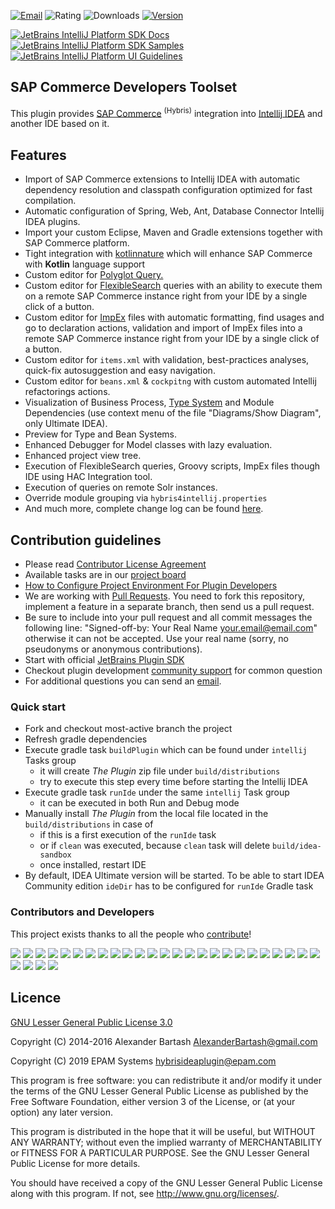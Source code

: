 [![Email](https://img.shields.io/badge/Help-Contact%20us-blue)](mailto:hybrisideaplugin@epam.com)
![Rating](https://img.shields.io/jetbrains/plugin/r/rating/12867-sap-commerce-developers-toolset)
![Downloads](https://img.shields.io/jetbrains/plugin/d/12867-sap-commerce-developers-toolset)
[![Version](https://img.shields.io/jetbrains/plugin/v/12867-sap-commerce-developers-toolset)](https://plugins.jetbrains.com/plugin/12867-sap-commerce-developers-toolset)

[![JetBrains IntelliJ Platform SDK Docs](https://jb.gg/badges/docs.svg)](https://plugins.jetbrains.com/docs/intellij)
[![JetBrains IntelliJ Platform SDK Samples](https://img.shields.io/badge/JB-SDK%20samples-lightgreen)](https://github.com/JetBrains/intellij-sdk-code-samples)
[![JetBrains IntelliJ Platform UI Guidelines](https://img.shields.io/badge/JB-UI%20Guidelines-lightgreen)](https://jetbrains.github.io/ui/)

## SAP Commerce Developers Toolset ##

<!-- Plugin description -->
This plugin provides [SAP Commerce](https://www.sap.com/products/crm/e-commerce-platforms.html) <sup>(Hybris)</sup> integration into [Intellij IDEA](https://www.jetbrains.com/idea/) and another IDE based on it.

## Features

- Import of SAP Commerce extensions to Intellij IDEA with automatic dependency resolution and classpath configuration optimized for fast compilation.
- Automatic configuration of Spring, Web, Ant, Database Connector Intellij IDEA plugins.
- Import your custom Eclipse, Maven and Gradle extensions together with SAP Commerce platform.
- Tight integration with [kotlinnature](https://github.com/mlytvyn/kotlinnature) which will enhance SAP Commerce with **Kotlin** language support
- Custom editor for [Polyglot Query.](https://help.sap.com/docs/SAP_COMMERCE/d0224eca81e249cb821f2cdf45a82ace/651d603ed81247c2be1708f22baed11b.html)
- Custom editor for [FlexibleSearch](https://help.sap.com/docs/SAP_COMMERCE/d0224eca81e249cb821f2cdf45a82ace/8bc399c186691014b8fce25e96614547.html) queries with an ability to execute them on a remote SAP Commerce instance right from your IDE by a single click of a button.
- Custom editor for [ImpEx](https://help.sap.com/docs/SAP_COMMERCE/d0224eca81e249cb821f2cdf45a82ace/8bee24e986691014b97bcd2c7e6ff732.html) files with automatic formatting, find usages and go to declaration actions, validation and import of ImpEx files into a remote SAP Commerce instance right from your IDE by a single click of a button.
- Custom editor for `items.xml` with validation, best-practices analyses, quick-fix autosuggestion and easy navigation.
- Custom editor for `beans.xml` & `cockpitng` with custom automated Intellij refactorings actions.
- Visualization of Business Process, [Type System](https://github.com/epam/sap-commerce-intellij-idea-plugin/blob/main/docs%2FLEGEND_TYPE_SYSTEM_DIAGRAM.md) and Module Dependencies (use context menu of the file "Diagrams/Show Diagram", only Ultimate IDEA).
- Preview for Type and Bean Systems.
- Enhanced Debugger for Model classes with lazy evaluation.
- Enhanced project view tree.
- Execution of FlexibleSearch queries, Groovy scripts, ImpEx files though IDE using HAC Integration tool.
- Execution of queries on remote Solr instances.
- Override module grouping via `hybris4intellij.properties`
- And much more, complete change log can be found [here](https://github.com/epam/sap-commerce-intellij-idea-plugin/blob/main/CHANGELOG.md).

## Contribution guidelines ##

* Please read [Contributor License Agreement](https://developercertificate.org)
* Available tasks are in our [project board](https://github.com/epam/sap-commerce-intellij-idea-plugin/projects/1) 
* [How to Configure Project Environment For Plugin Developers](https://www.jetbrains.org/intellij/sdk/docs/basics/getting_started/setting_up_environment.html)
* We are working with [Pull Requests](https://help.github.com/articles/about-pull-requests/). You need to fork this repository, implement a feature in a separate branch, then send us a pull request.
* Be sure to include into your pull request and all commit messages the following line: "Signed-off-by: Your Real Name your.email@email.com" otherwise it can not be accepted. Use your real name (sorry, no pseudonyms or anonymous contributions).
* Start with official [JetBrains Plugin SDK](https://plugins.jetbrains.com/docs/intellij)
* Checkout plugin development [community support](https://intellij-support.jetbrains.com/hc/en-us/community/topics/200366979-IntelliJ-IDEA-Open-API-and-Plugin-Development) for common question
* For additional questions you can send an [email](mailto:hybrisideaplugin@epam.com).

<!-- Plugin description end -->

### Quick start ##

* Fork and checkout most-active branch the project
* Refresh gradle dependencies
* Execute gradle task `buildPlugin` which can be found under `intellij` Tasks group
  * it will create <i>The Plugin</i> zip file under `build/distributions`
  * try to execute this step every time before starting the Intellij IDEA
* Execute gradle task `runIde` under the same `intellij` Task group
  * it can be executed in both Run and Debug mode
* Manually install <i>The Plugin</i> from the local file located in the `build/distributions` in case of
  * if this is a first execution of the `runIde` task
  * or if `clean` was executed, because `clean` task will delete `build/idea-sandbox`
  * once installed, restart IDE
* By default, IDEA Ultimate version will be started. To be able to start IDEA Community edition `ideDir` has to be configured for `runIde` Gradle task

### Contributors and Developers

This project exists thanks to all the people who <a href="https://github.com/epam/sap-commerce-intellij-idea-plugin/graphs/contributors" target="_blank">contribute</a>!

<img src="https://img.shields.io/badge/-Alexander%20Bartash-grey"/> <img src="https://img.shields.io/badge/-Vlad%20Bozhenok-grey"/> 
<img src="https://img.shields.io/badge/-Martin%20Zdarsky--Jones-grey"/> <img src="https://img.shields.io/badge/-Alexander%20Nosov-grey"/>
<img src="https://img.shields.io/badge/-Eugene%20Kudelevsky-grey"/> <img src="https://img.shields.io/badge/-Cristian%20Caprar-grey"/>
<img src="https://img.shields.io/badge/-Daniel%20Carter-grey"/> <img src="https://img.shields.io/badge/-Oleksandr%20Mishchuk-grey"/>
<img src="https://img.shields.io/badge/-Michael%20Golubev-grey"/> <img src="https://img.shields.io/badge/-Nicko%20Cadell-grey"/>
<img src="https://img.shields.io/badge/-Dan%20Wanigasekera-grey"/> <img src="https://img.shields.io/badge/-Markus%20Priegl-grey"/>
<img src="https://img.shields.io/badge/-Sergei%20Aksenenko-grey"/> <img src="https://img.shields.io/badge/-Roger%20Ye-grey"/>
<img src="https://img.shields.io/badge/-Hector%20Longarte-grey"/> <img src="https://img.shields.io/badge/-Fabian%20Necci-grey"/>
<img src="https://img.shields.io/badge/-Markus%20Perndorfer-grey"/> <img src="https://img.shields.io/badge/-FAIR%20Consulting%20Group-grey"/>
<img src="https://img.shields.io/badge/-Mykyta%20Kostiuk-grey"/> <img src="https://img.shields.io/badge/-Dmytro%20Lytvynenko-grey"/>
<img src="https://img.shields.io/badge/-Oleksandr%20Shkurat-grey"/> <img src="https://img.shields.io/badge/-Maxim%20Bilohay-grey"/>
<img src="https://img.shields.io/badge/-Eugene%20Koryakin-grey"/> <img src="https://img.shields.io/badge/-Yevhenii%20Koshevyi-grey"/>
<img src="https://img.shields.io/badge/-Mykhailo%20Lytvyn-grey"/> <img src="https://img.shields.io/badge/-Viktors%20Jengovatovs-grey"/>
<img src="https://img.shields.io/badge/-Rustam%20Burmenskyi-grey"/> <img src="https://img.shields.io/badge/-Oleksandr%20Dihtiar-grey"/>
<img src="https://img.shields.io/badge/-Andrei%20Lisetskii-grey"/>

## Licence ##
[GNU Lesser General Public License 3.0](https://www.gnu.org/licenses/)

Copyright (C) 2014-2016 Alexander Bartash <AlexanderBartash@gmail.com>

Copyright (C) 2019 EPAM Systems <hybrisideaplugin@epam.com>

This program is free software: you can redistribute it and/or modify
it under the terms of the GNU Lesser General Public License as
published by the Free Software Foundation, either version 3 of the
License, or (at your option) any later version.

This program is distributed in the hope that it will be useful,
but WITHOUT ANY WARRANTY; without even the implied warranty of
MERCHANTABILITY or FITNESS FOR A PARTICULAR PURPOSE.
See the GNU Lesser General Public License for more details.

You should have received a copy of the GNU Lesser General Public License
along with this program. If not, see <http://www.gnu.org/licenses/>.